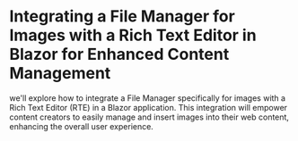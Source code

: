 # Integrating a File Manager for Images with a Rich Text Editor in Blazor for Enhanced Content Management

we'll explore how to integrate a File Manager specifically for images with a Rich Text Editor (RTE) in a Blazor application. This integration will empower content creators to easily manage and insert images into their web content, enhancing the overall user experience.
